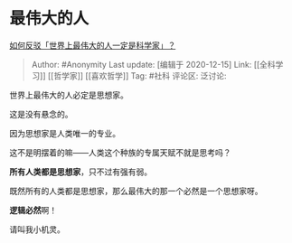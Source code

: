 # 最伟大的人
[如何反驳「世界上最伟大的人一定是科学家」？](https://www.zhihu.com/question/405545968/answer/1496918350)

> Author: #Anonymity
> Last update: [编辑于 2020-12-15]
> Link: [[全科学习]] [[哲学家]] [[喜欢哲学]]
> Tag: #社科
> 评论区:
> 泛讨论:

世界上最伟大的人必定是思想家。

这是没有悬念的。

因为思想家是人类唯一的专业。

这不是明摆着的嘛——人类这个种族的专属天赋不就是思考吗？

**所有人类都是思想家**，只不过有强有弱。

既然所有的人类都是思想家，那么最伟大的那一个必然是一个思想家呀。

**逻辑必然**啊！

请叫我小机灵。
